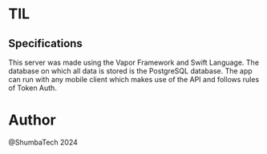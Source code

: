 # TIL 

## Specifications
This server was made using the Vapor Framework and Swift Language. The database on which all data is stored is the  PostgreSQL database. The app can run with any mobile client which makes use of the API and follows rules of Token Auth.

# Author 
@ShumbaTech 2024
